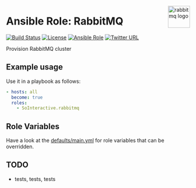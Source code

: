<p><img src="https://upload.wikimedia.org/wikipedia/en/9/99/RabbitMQLogo.png" alt="rabbitmq logo" title="rabbitmq" align="right" height="60" /></p>

Ansible Role: RabbitMQ
======================

[![Build Status](https://ci.devops.sosoftware.pl/buildStatus/icon?job=SoInteractive/rabbitmq/master)](https://ci.devops.sosoftware.pl/blue/organizations/jenkins/SoInteractive%2Frabbitmq/activity) [![License](https://img.shields.io/badge/license-MIT%20License-brightgreen.svg)](https://opensource.org/licenses/MIT) [![Ansible Role](https://img.shields.io/ansible/role/18295.svg)](https://galaxy.ansible.com/SoInteractive/rabbitmq/) [![Twitter URL](https://img.shields.io/twitter/follow/sointeractive.svg?style=social&label=Follow%20%40SoInteractive)](https://twitter.com/sointeractive)

Provision RabbitMQ cluster

Example usage
-------------

Use it in a playbook as follows:
```yaml
- hosts: all
  become: true
  roles:
    - SoInteractive.rabbitmq
```

Role Variables
--------------

Have a look at the [defaults/main.yml](defaults/main.yml) for role variables
that can be overridden.

TODO
----

- tests, tests, tests
